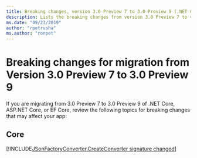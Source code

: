 ```yaml
---
title: Breaking changes, version 3.0 Preview 7 to 3.0 Preview 9 (.NET Core)
description: Lists the breaking changes from version 3.0 Preview 7 to version 3.0 Preview 9 of .NET Core, ASP.NET Core, and EF Core.
ms.date: "09/23/2019"
author: "rpetrusha"
ms.author: "ronpet"
---
```


# Breaking changes for migration from Version 3.0 Preview 7 to 3.0 Preview 9

<!-- [!INCLUDE[versionselector](~/includes/core-changes/versionselector.md)]

[!INCLUDE[introduction](../../../../includes/migration-guide/retargeting/introduction.md)] -->

If you are migrating from 3.0 Preview 7 to 3.0 Preview 9 of .NET Core, ASP.NET Core, or EF Core, review the following topics for breaking changes that may affect your app:

## Core

[!INCLUDE[JSonFactoryConverter.CreateConverter signature changed](~/includes/core-changes/jsonfactoryconverter-createconverter.md)]
